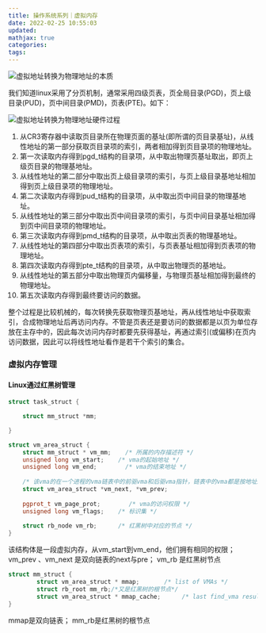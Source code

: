 ```yaml
---
title: 操作系统系列｜虚拟内存
date: 2022-02-25 10:55:03
updated:
mathjax: true
categories:
tags: 
---
```


![虚拟地址转换为物理地址的本质](https://pics7.baidu.com/feed/95eef01f3a292df5ed263835cecf2b6835a8732b.png?token=d3599f2975744c1d572bd6e62b2daf04)

我们知道linux采用了分页机制，通常采用四级页表，页全局目录(PGD)，页上级目录(PUD)，页中间目录(PMD)，页表(PTE)。如下：

![虚拟地址转换为物理地址硬件过程](https://pics2.baidu.com/feed/728da9773912b31b18d3813af7e64172dbb4e169.png?token=c455dcb1766f6df26c45bc14d987b355)

1. 从CR3寄存器中读取页目录所在物理页面的基址(即所谓的页目录基址)，从线性地址的第一部分获取页目录项的索引，两者相加得到页目录项的物理地址。
2. 第一次读取内存得到pgd_t结构的目录项，从中取出物理页基址取出，即页上级页目录的物理基地址。
3. 从线性地址的第二部分中取出页上级目录项的索引，与页上级目录基地址相加得到页上级目录项的物理地址。
4. 第二次读取内存得到pud_t结构的目录项，从中取出页中间目录的物理基地址。
5. 从线性地址的第三部分中取出页中间目录项的索引，与页中间目录基址相加得到页中间目录项的物理地址。
6. 第三次读取内存得到pmd_t结构的目录项，从中取出页表的物理基地址。
7. 从线性地址的第四部分中取出页表项的索引，与页表基址相加得到页表项的物理地址。
8. 第四次读取内存得到pte_t结构的目录项，从中取出物理页的基地址。
9. 从线性地址的第五部分中取出物理页内偏移量，与物理页基址相加得到最终的物理地址。
10. 第五次读取内存得到最终要访问的数据。

整个过程是比较机械的，每次转换先获取物理页基地址，再从线性地址中获取索引，合成物理地址后再访问内存。不管是页表还是要访问的数据都是以页为单位存放在主存中的，因此每次访问内存时都要先获得基址，再通过索引(或偏移)在页内访问数据，因此可以将线性地址看作是若干个索引的集合。

### 虚拟内存管理

#### Linux通过红黑树管理

```cpp
struct task_struct {

    struct mm_struct *mm;

}

struct vm_area_struct {
    struct mm_struct * vm_mm;    /* 所属的内存描述符 */
    unsigned long vm_start;    /* vma的起始地址 */
    unsigned long vm_end;        /* vma的结束地址 */
 
    /* 该vma的在一个进程的vma链表中的前驱vma和后驱vma指针，链表中的vma都是按地址来排序的*/
    struct vm_area_struct *vm_next, *vm_prev;
 
    pgprot_t vm_page_prot;        /* vma的访问权限 */
    unsigned long vm_flags;    /* 标识集 */
 
    struct rb_node vm_rb;      /* 红黑树中对应的节点 */
}
```

该结构体是一段虚拟内存，从vm_start到vm_end，他们拥有相同的权限；
vm_prev 、vm_next 是双向链表的next与pre；
vm_rb 是红黑树节点

```cpp
struct mm_struct {
        struct vm_area_struct * mmap;       /* list of VMAs */
        struct rb_root mm_rb;/*又是红黑树的根节点*/
        struct vm_area_struct * mmap_cache;      /* last find_vma result */
}
```

mmap是双向链表；
mm_rb是红黑树的根节点
